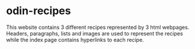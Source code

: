 # odin-recipes
This website contains 3 different recipes represented by 3 html webpages.
Headers, paragraphs, lists and images are used to represent the recipes
while the index page contains hyperlinks to each recipe.